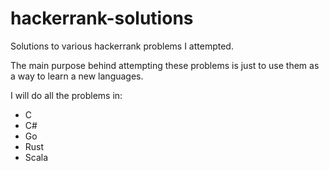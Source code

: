 # hackerrank-solutions

Solutions to various hackerrank problems I attempted.

The main purpose behind attempting these problems is
just to use them as a way to learn a new languages.

I will do all the problems in:

- C
- C#
- Go
- Rust
- Scala
